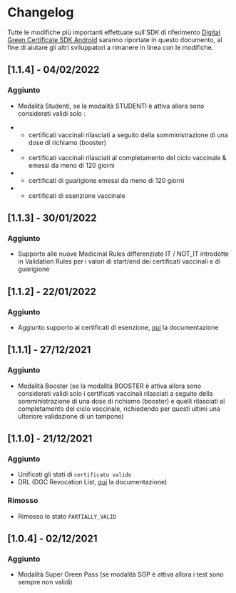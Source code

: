 # Changelog
Tutte le modifiche più importanti effettuate sull'SDK di riferimento 
[Digital Green Certificate SDK Android](https://github.com/ministero-salute/it-dgc-verificac19-sdk-android)
saranno riportate in questo documento, al fine di aiutare gli altri sviluppatori
a rimanere in linea con le modifiche.

## [1.1.4] - 04/02/2022

### Aggiunto

- Modalità Studenti, se la modalità STUDENTI è attiva allora sono considerati validi solo :

- - certificati vaccinali rilasciati a seguito della somministrazione di una dose di richiamo (booster)
- - certificati vaccinali rilasciati al completamento del ciclo vaccinale & emessi da meno di 120 giorni
- - certificati di guarigione emessi da meno di 120 giorni
- - certificati di esenzione vaccinale

## [1.1.3] - 30/01/2022

### Aggiunto

- Supporto alle nuove Medicinal Rules differenziate IT / NOT_IT introdotte in Validation Rules per i valori di start/end dei certificati vaccinali e di guarigione

## [1.1.2] - 22/01/2022

### Aggiunto
- Aggiunto supporto ai certificati di esenzione, [qui](https://github.com/ministero-salute/it-dgc-documentation/blob/master/EXEMPTIONS.md) la documentazione

## [1.1.1] - 27/12/2021

### Aggiunto
- Modalità Booster (se la modalità BOOSTER è attiva allora sono considerati validi solo i certificati vaccinali rilasciati a seguito della somministrazione di una dose di richiamo (booster) e quelli rilasciati al completamento del ciclo vaccinale, richiedendo per questi ultimi una ulteriore validazione di un tampone)

## [1.1.0] - 21/12/2021

### Aggiunto
- Unificati gli stati di `certificato valido`
- DRL (DGC Revocation List, [qui](https://github.com/ministero-salute/it-dgc-documentation/blob/master/DRL.md) la documentazione)

### Rimosso
- Rimosso lo stato `PARTIALLY_VALID`

## [1.0.4] - 02/12/2021
### Aggiunto
- Modalità Super Green Pass (se modalità SGP è attiva allora i test sono sempre non validi)

